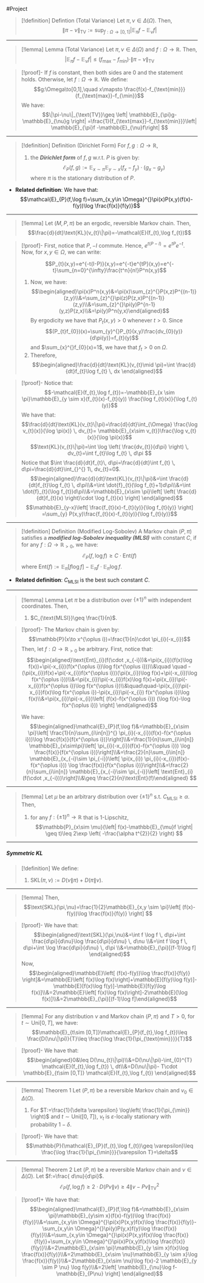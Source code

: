 #Project 

> [!definition] Defintion (Total Variance)
> Let $\pi,\nu\in \Delta(\Omega)$. Then, $$\|\pi-\nu\|_{\text{TV}}:=\sup_{f:\Omega \to[0,1]}\left| \mathbb{E}_{\pi}f-\mathbb{E}_{\nu}f \right| $$
---

> [!lemma] Lemma (Total Variance)
> Let $\pi,\nu\in \Delta(\Omega)$ and $f:\Omega\to \mathbb{R}$. Then, $$\left| \mathbb{E}_{\pi}f-\mathbb{E}_{\nu}f \right| \leq (f_{\max}-f_{\min})\cdot  \|\pi-\nu\|_{\text{TV}}$$

> [!proof]-
> If $f$ is constant, then both sides are 0 and the statement holds. 
> Otherwise, let $f:\Omega\to \mathbb{R}$. We define: $$g:\Omega\to[0,1],\quad x\mapsto \frac{f(x)-f_{\text{min}}}{f_{\text{max}}-f_{\min}}$$
> We have: $$\|\pi-\nu\|_{\text{TV}}\geq  \left| \mathbb{E}_{\pi}g-\mathbb{E}_{\nu}g \right| =\frac{1}{f_{\text{max}}-f_{\text{min}}}\left| \mathbb{E}_{\pi}f -\mathbb{E}_{\nu}f\right| $$

---
> [!definition] Definition (Dirichlet Form)
> For $f,g:\Omega\to \mathbb{R}$, 
> 1. the ***Dirichlet form*** of $f,g$ w.r.t. $P$ is given by: $$\mathcal{E}_{P}(f,g):=\mathbb{E}_{x\sim \pi}\mathbb{E}_{y\sim x}(f_{x}-f_{y})\cdot (g_{x}-g_{y})$$
> 	where $\pi$ is the stationary distribution of $P$.

- **Related definition**: We have that:
  $$\mathcal{E}_{P}(f,\log f)=\sum_{x,y\in \Omega}^{}\pi(x)P(x,y)(f(x)-f(y))\log \frac{f(x)}{f(y)}$$

---
> [!lemma] 
> Let $(M,P,\pi)$ be an ergodic, reversible Markov chain. Then, $$\frac{d}{dt}\text{KL}(v_{t}\|\pi)=-\mathcal{E}(f_{t},\log f_{t})$$

> [!proof]-
> First, notice that $P,-I$ commute. Hence,  $e^{t(P-I)}=e^{tP}e^{-t}$. Now, for $x,y\in \Omega$, we can write:
> 
> $$P_{t}(x,y)=e^{-t(I-P)}(x,y)=e^{-t}e^{tP}(x,y)=e^{-t}\sum_{n=0}^{\infty}\frac{t^n}{n!}P^n(x,y)$$
> 1. Now, we have: $$\begin{aligned}\pi(x)P^n(x,y)&=\pi(x)\sum_{z}^{}P(x,z)P^{(n-1)}(z,y)\\&=\sum_{z}^{}\pi(z)P(z,x)P^{(n-1)}(z,y)\\&=\sum_{z}^{}\pi(y)P^{n-1}(y,z)P(z,x)\\&=\pi(y)P^n(y,x)\end{aligned}$$By ergodicity we have that $P_{t}(x,y)>0$ whenever $t>0$. Since $$(P_{t}f_{0})(x)=\sum_{y}^{}P_{t}(x,y)\frac{dv_{0}(y)}{d\pi(y)}=f_{t}(y)$$and $\sum_{x}^{}f_{0}(x)=1$, we have that $f_{t}>0$ on $\Omega$.
> 2. Therefore, $$\begin{aligned}\frac{d}{dt}\text{KL}(v_{t}\mid \pi)=\int \frac{d}{dt}f_{t}\log f_{t}  \, dx \end{aligned}$$

> [!proof]-
> Notice that: $$-\mathcal{E}(f_{t},\log f_{t})=-\mathbb{E}_{x \sim \pi}\mathbb{E}_{y \sim x}(f_{t}(x)-f_{t}(y)) \frac{\log f_{t}(x)}{\log f_{t}(y)}$$
> We have that: $$\frac{d}{dt}\text{KL}(v_{t}\|\pi)=\frac{d}{dt}\int_{\Omega} \frac{\log v_{t}(x)}{\log \pi(x)} \, dv_{t}= \mathbb{E}_{x\sim v_{t}}\frac{\log v_{t}(x)}{\log \pi(x)}$$
> $$\text{KL}(v_{t}\|\pi)=\int \log \left( \frac{dv_{t}}{d\pi} \right)  \, dv_{t}=\int f_{t}\log f_{t} \, d\pi  $$Notice that $\int \frac{d}{dt}f_{t}\, d\pi=\frac{d}{dt}\int f_{t}  \, d\pi=\frac{d}{dt}\int_{}^{}  1\, dv_{t}=0$.$$\begin{aligned}\frac{d}{dt}\text{KL}(v_{t}\|\pi)&=\int \frac{d}{dt}f_{t}\log f_{t} \, d\pi\\&=\int  \dot{f}_{t}(\log f_{t}+1)d\pi\\&=\int  \dot{f}_{t}(\log f_{t})d\pi\\&=\mathbb{E}_{x\sim \pi}\left[ \left( \frac{d}{dt}f_{t}(x) \right)\cdot  \log f_{t}(x) \right] \end{aligned}$$
> $$\mathbb{E}_{y-x}\left[ \frac{f_{t}(x)-f_{t}(y)}{\log f_{t}(y)} \right] =\sum_{y} P(x,y)\frac{f_{t}(x)-f_{t}(y)}{\log f_{t}(y)}$$

---
> [!definition] Definition (Modified Log-Sobolev)
> A Markov chain $(P,\pi)$ satisfies a ***modified log-Sobolev inequality (MLSI)*** with constant $C$, if for any $f:\Omega\to \mathbb{R}_{> 0}$, we have: $$\mathcal{E}_{P}(f,\log f)\geq C \cdot \text{Ent}(f)$$where $\text{Ent}(f):=\mathbb{E}_{\pi}[f \log f]-\mathbb{E}_{\pi}f \cdot\mathbb{E}_{\pi}\log f$. 
- **Related definition**: $C_{\text{MLSI}}$ is the best such constant $C$.
---
> [!lemma] Lemma
> Let $\pi$ be a distribution over $\{ \pm 1 \}^n$ with independent coordinates. Then,
> 1. $C_{\text{MLSI}}\geq \frac{1}{n}$.

> [!proof]-
> The Markov chain is given by: $$\mathbb{P}(x\to x^{\oplus  i})=\frac{1}{n}\cdot \pi_{i}(-x_{i})$$Then, let $f:\Omega\to \mathbb{R}_{> 0}$ be arbitrary. 
> First, notice that: $$\begin{aligned}\text{Ent}_{i}(f(\cdot ,x_{-i}))&=\pi(x_{i})(f(x)\log f(x))+\pi(-x_{i})(f(x^{\oplus  i})\log f(x^{\oplus  i}))\\&\quad \quad -(\pi(x_{i})f(x)+\pi(-x_{i})f(x^{\oplus  i}))(\pi(x_{i})\log f(x)+\pi(-x_{i})\log f(x^{\oplus  i}))\\&=\pi(x_{i})\pi(-x_{i})f(x)\log f(x)+\pi(x_{i})\pi(-x_{i})f(x^{\oplus i})\log f(x^{\oplus i})\\&\quad\quad-\pi(x_{i})\pi(-x_{i})f(x)\log f(x^{\oplus  i})-\pi(x_{i})\pi(-x_{i}) f(x^{\oplus  i})\log f(x)\\&=\pi(x_{i})\pi(-x_{i})\left[ (f(x)-f(x^{\oplus i})) (\log f(x)-\log f(x^{\oplus i})) \right] \end{aligned}$$
> 
> We have: $$\begin{aligned}\mathcal{E}_{P}(f,\log f)&=\mathbb{E}_{x\sim \pi}\left[ \frac{1}{n}\sum_{i\in[n]}^{} \pi_{i}(-x_{i})(f(x)-f(x^{\oplus i}))\log \frac{f(x)}{f(x^{\oplus  i})}\right]\\&=\frac{1}{n}\sum_{i\in[n]} \mathbb{E}_{x\sim\pi}\left[ \pi_{i}(-x_{i})(f(x)-f(x^{\oplus  i})) \log \frac{f(x)}{f(x^{\oplus  i})}\right]\\&=\frac{2}{n}\sum_{i\in[n]} \mathbb{E}_{x_{-i}\sim \pi_{-i}}\left[  \pi(x_{i})  \pi_{i}(-x_{i})(f(x)-f(x^{\oplus  i})) \log \frac{f(x)}{f(x^{\oplus  i})}\right]\\&=\frac{2}{n}\sum_{i\in[n]} \mathbb{E}_{x_{-i}\sim \pi_{-i}}\left[  \text{Ent}_{i}(f(\cdot ,x_{-i}))\right]\\&\geq \frac{2}{n}\text{Ent}(f)\end{aligned} $$

---
> [!lemma] 
> Let $\mu$ be an arbitrary distribution over $\{ \pm 1 \}^n$ s.t. $C_{\text{MLSI}}\geq \alpha$. Then, 
> 1. for any $f:\{ \pm 1 \}^n\to \mathbb{R}$ that is $1$-Lipschitz, $$\mathbb{P}_{x\sim \mu}(\left| f(x)-\mathbb{E}_{\mu}f \right| \geq t)\leq 2\exp \left( -\frac{\alpha t^{2}}{2} \right) $$
---
##### Symmetric KL
> [!definition] 
> We define: 
> 1. $\text{SKL}(\pi,\nu):=D(\nu\|\pi)+D(\pi\|\nu)$. 
---
> [!lemma] 
> Then, 
> $$\text{SKL}(\pi,\nu)=\frac{1}{2}\mathbb{E}_{x,y \sim \pi}\left[ (f(x)-f(y))\log \frac{f(x)}{f(y)} \right] $$

> [!proof]-
> We have that: $$\begin{aligned}\text{SKL}(\pi,\nu)&=\int f \log f \, d\pi+\int \frac{d\pi}{d\nu}\log \frac{d\pi}{d\nu} \, d\nu \\&=\int f \log f \, d\pi+\int \log \frac{d\pi}{d\nu} \, d\pi \\&=\mathbb{E}_{\pi}[(f-1)\log f] \end{aligned}$$Now, $$\begin{aligned}\mathbb{E}\left[ (f(x)-f(y))\log \frac{f(x)}{f(y)} \right]&=\mathbb{E}\left[ f(x)\log f(x)\right]+\mathbb{E}[f(y)\log f(y)]-\mathbb{E}[f(x)\log f(y)]-\mathbb{E}[f(y)\log f(x)]\\&=2\mathbb{E}\left[ f(x)\log f(x)\right]-2\mathbb{E}[\log f(x)]\\&=2\mathbb{E}_{\pi}[(f-1)\log f]\end{aligned}$$

---
> [!lemma] 
> For any distribution $\nu$ and Markov chain $(P,\pi)$ and $T> 0$, for $t \sim \text{Uni}[0,T]$, we have: $$\mathbb{E}_{t\sim [0,T]}\mathcal{E}_{P}(f_{t},\log f_{t})\leq \frac{D(\nu\|\pi)}{T}\leq \frac{\log \frac{1}{\pi_{\text{min}}}}{T}$$

> [!proof]-
> We have that: $$\begin{aligned}0&\leq D(\nu_{t}\|\pi)\\&=D(\nu\|\pi)-\int_{0}^{T} \mathcal{E}(f_{t},\log f_{t}) \, dt\\&=D(\nu\|\pi)- T\cdot \mathbb{E}_{t\sim [0,T]} \mathcal{E}(f_{t},\log f_{t}) \end{aligned}$$
---
> [!lemma] Theorem 1
> Let $(P,\pi)$ be a reversible Markov chain and $v_{0}\in \Delta(\Omega)$.
> 1. For $T:=\frac{1}{\delta \varepsilon} \log\left( \frac{1}{\pi_{\min}} \right)$ and $t\sim \text{Uni}([0,T])$, $v_{t}$ is $\varepsilon$-locally stationary with probability $1-\delta$.

> [!proof]-
> We have that: $$\mathbb{P}(\mathcal{E}_{P}(f_{t},\log f_{t})\geq \varepsilon)\leq \frac{\log  \frac{1}{\pi_{\min}}}{\varepsilon T}=\delta$$

---
> [!lemma] Theorem 2
> Let $(P,\pi)$ be a reversible Markov chain and $\nu\in \Delta(\Omega)$. Let $f:=\frac{ d\nu}{d\pi}$.
> $$\mathcal{E}_{P}(f,\log f)\geq 2 \cdot D(Pv\|v)\geq 4\left\| v-Pv \right\| ^{2}_{\text{TV}}$$

> [!proof]+
> We have that: $$\begin{aligned}\mathcal{E}_{P}(f,\log f)&=\mathbb{E}_{x\sim \pi}\mathbb{E}_{y\sim x}(f(x)-f(y))\log \frac{f(x)}{f(y)}\\&=\sum_{x,y\in \Omega}^{}\pi(x)P(x,y)f(x)\log \frac{f(x)}{f(y)}-\sum_{x,y\in \Omega}^{}\pi(y)P(y,x)f(y)\log \frac{f(x)}{f(y)}\\&=\sum_{x,y\in \Omega}^{}\pi(x)P(x,y)f(x)\log \frac{f(x)}{f(y)}+\sum_{x,y\in \Omega}^{}\pi(x)P(x,y)f(x)\log \frac{f(x)}{f(y)}\\&=2\mathbb{E}_{x\sim \pi}\mathbb{E}_{y \sim x}f(x)\log \frac{f(x)}{f(y)}\\&=2\mathbb{E}_{x\sim \nu}\mathbb{E}_{y \sim x}\log \frac{f(x)}{f(y)}\\&=2\mathbb{E}_{x\sim \nu}\log f(x)-2 \mathbb{E}_{y \sim P \nu} \log f(y)\\&=2\left[ \mathbb{E}_{\nu}\log f-\mathbb{E}_{P\nu} \right] \end{aligned}$$